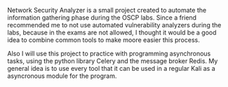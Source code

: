 Network Security Analyzer is a small project created to automate the information gathering phase during the OSCP labs. Since a friend recommended me to not use automated vulnerability analyzers during the labs, because in the exams are not allowed, I thought it would be a good idea to combine common tools to make moore easier this process.

Also I will use this project to practice with programming asynchronous tasks, using the python library Celery and the message broker Redis. My general idea is to use every tool that it can be used in a regular Kali as a asyncronous module for the program.
